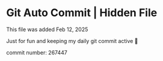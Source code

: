 # Git Auto Commit | Hidden File

This file was added Feb 12, 2025

Just for fun and keeping my daily git commit active 🤪

commit number: 267447
